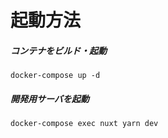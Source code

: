 # 起動方法

##### コンテナをビルド・起動

```
docker-compose up -d
```

##### 開発用サーバを起動

```
docker-compose exec nuxt yarn dev
```
